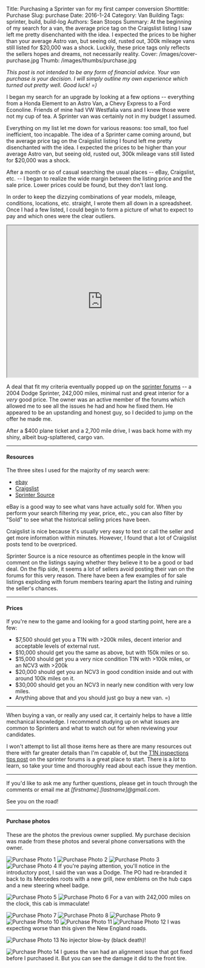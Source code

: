 Title: Purchasing a Sprinter van for my first camper conversion
Shorttitle: Purchase
Slug: purchase
Date: 2016-1-24
Category: Van Building
Tags: sprinter, build, build-log
Authors: Sean Stoops
Summary: At the beginning of my search for a van, the average price tag on the Craigslist listing I saw left me pretty disenchanted with the idea. I expected the prices to be higher than your average Astro van, but seeing old, rusted out, 300k mileage vans still listed for $20,000 was a shock. Luckily, these price tags only reflects the sellers hopes and dreams, not necessarily reality.
Cover: /images/cover-purchase.jpg
Thumb: /images/thumbs/purchase.jpg

*This post is not intended to be any form of financial advice. Your van purchase is your decision. I will simply outline my own experience which turned out pretty well. Good luck! =)*

I began my search for an upgrade by looking at a few options -- everything from a Honda Element to an Astro Van, a Chevy Express to a Ford Econoline. Friends of mine had VW Westfalia vans and I knew those were not my cup of tea. A Sprinter van was certainly not in my budget I assumed.

Everything on my list let me down for various reasons: too small, too fuel inefficient, too incapable. The idea of a Sprinter came coming around, but the average price tag on the Craigslist listing I found left me pretty disenchanted with the idea. I expected the prices to be higher than your average Astro van, but seeing old, rusted out, 300k mileage vans still listed for $20,000 was a shock.

After a month or so of casual searching the usual places -- eBay, Craigslist, etc. --  I began to realize the wide margin between the listing price and the sale price. Lower prices could be found, but they don't last long.

In order to keep the dizzying combinations of year models, mileage, conditions, locations, etc. straight, I wrote them all down in a spreadsheet. Once I had a few listed, I could begin to form a picture of what to expect to pay and which ones were the clear outliers.

<iframe src="https://docs.google.com/spreadsheets/d/1wLSHUxmwWS71NWYM_TyFpWd3dckQvB5Y8OPNsOyA6uU/pubhtml?gid=0&amp;single=true&amp;widget=false&amp;chrome=false&amp;headers=false" style="width:100%;height:400px;"></iframe>

A deal that fit my criteria eventually popped up on the [sprinter forums](http://sprinter-source.com) -- a 2004 Dodge Sprinter, 242,000 miles, minimal rust and great interior for a *very* good price. The owner was an active member of the forums which allowed me to see all the issues he had and how he fixed them. He appeared to be an upstanding and honest guy, so I decided to jump on the offer he made me.

After a $400 plane ticket and a 2,700 mile drive, I was back home with my shiny, albeit bug-splattered, cargo van.

***

#### Resources

The three sites I used for the majority of my search were:

- [ebay](http://www.ebay.com)
- [Craigslist](http://www.craigslist.com)
- [Sprinter Source](http://sprinter-source.com/forum/forumdisplay.php?f=14)

eBay is a good way to see what vans have actually sold for. When you perform your search filtering my year, price, etc., you can also filter by "Sold" to see what the historical selling prices have been.

Craigslist is nice because it's usually very easy to text or call the seller and get more information within minutes. However, I found that a lot of Craigslist posts tend to be overpriced.

Sprinter Source is a nice resource as oftentimes people in the know will comment on the listings saying whether they believe it to be a good or bad deal. On the flip side, it seems a lot of sellers avoid posting their van on the forums for this very reason. There have been a few examples of for sale listings exploding with forum members tearing apart the listing and ruining the seller's chances.

***

#### Prices

If you're new to the game and looking for a good starting point, here are a few:

- $7,500 should get you a T1N with >200k miles, decent interior and acceptable levels of external rust.
- $10,000 should get you the same as above, but with 150k miles or so.
- $15,000 should get you a very nice condition T1N with >100k miles, or an NCV3 with >200k
- $20,000 should get you an NCV3 in good condition inside and out with around 100k miles on it.
- $30,000 should get you an NCV3 in nearly new condition with very low miles.
- Anything above that and you should just go buy a new van. =)

***

When buying a van, or really any used car, it certainly helps to have a little mechanical knowledge. I recommend studying up on what issues are common to Sprinters and what to watch out for when reviewing your candidates.

I won't attempt to list all those items here as there are many resources out there with far greater details than I'm capable of, but the [T1N inspections tips post](http://sprinter-source.com/forum/showthread.php?t=5174) on the sprinter forums is a great place to start. There is a *lot* to learn, so take your time and thoroughly read about each issue they mention.

***

If you'd like to ask me any further questions, please get in touch through the comments or email me at *[firstname].[lastname]@gmail.com*.

See you on the road!

***

#### Purchase photos

These are the photos the previous owner supplied. My purchase decision was made from these photos and several phone conversations with the owner.

![Purchase Photo 1]({filename}/images/purchase/purchase_photo_1.jpg)
![Purchase Photo 2]({filename}/images/purchase/purchase_photo_2.jpg)
![Purchase Photo 3]({filename}/images/purchase/purchase_photo_3.jpg)
![Purchase Photo 4]({filename}/images/purchase/purchase_photo_4.jpg)
If you're paying attention, you'll notice in the introductory post, I said the van was a Dodge. The PO had re-branded it back to its Mercedes roots with a new grill, new emblems on the hub caps and a new steering wheel badge.

![Purchase Photo 5]({filename}/images/purchase/purchase_photo_5.jpg)
![Purchase Photo 6]({filename}/images/purchase/purchase_photo_6.jpg)
For a van with 242,000 miles on the clock, this cab is immaculate!

![Purchase Photo 7]({filename}/images/purchase/purchase_photo_7.jpg)
![Purchase Photo 8]({filename}/images/purchase/purchase_photo_8.jpg)
![Purchase Photo 9]({filename}/images/purchase/purchase_photo_9.jpg)
![Purchase Photo 10]({filename}/images/purchase/purchase_photo_10.jpg)
![Purchase Photo 11]({filename}/images/purchase/purchase_photo_11.jpg)
![Purchase Photo 12]({filename}/images/purchase/purchase_photo_12.jpg)
I was expecting worse than this given the New England roads.

![Purchase Photo 13]({filename}/images/purchase/purchase_photo_13.jpg)
No injector blow-by (black death)!

![Purchase Photo 14]({filename}/images/purchase/purchase_photo_14.jpg)
I guess the van had an alignment issue that got fixed before I purchased it. But you can see the damage it did to the front tire.
